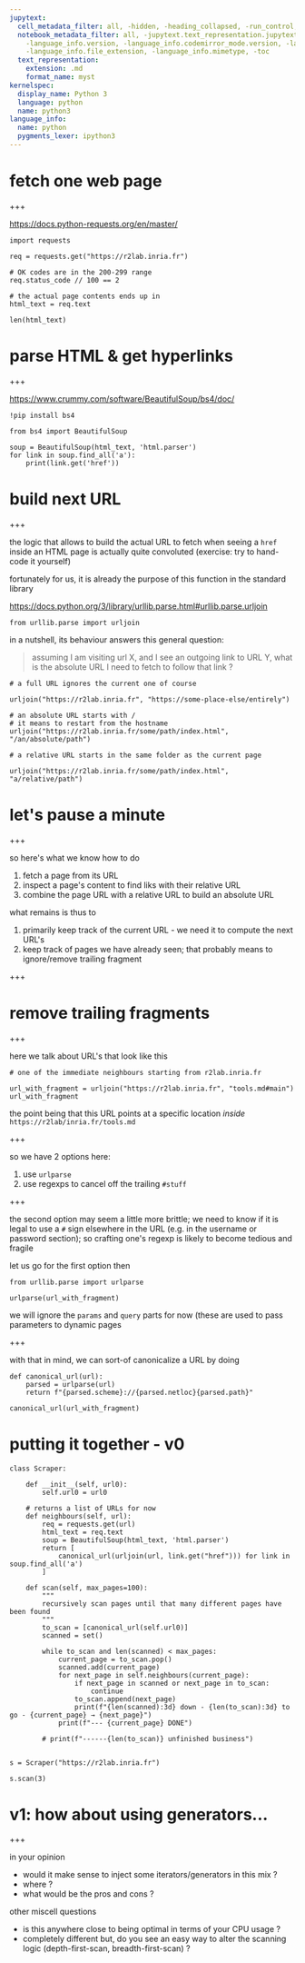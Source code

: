 ```yaml
---
jupytext:
  cell_metadata_filter: all, -hidden, -heading_collapsed, -run_control, -trusted
  notebook_metadata_filter: all, -jupytext.text_representation.jupytext_version, -jupytext.text_representation.format_version,
    -language_info.version, -language_info.codemirror_mode.version, -language_info.codemirror_mode,
    -language_info.file_extension, -language_info.mimetype, -toc
  text_representation:
    extension: .md
    format_name: myst
kernelspec:
  display_name: Python 3
  language: python
  name: python3
language_info:
  name: python
  pygments_lexer: ipython3
---
```


# fetch one web page

+++

https://docs.python-requests.org/en/master/

```{code-cell} ipython3
import requests
```

```{code-cell} ipython3
req = requests.get("https://r2lab.inria.fr")
```

```{code-cell} ipython3
# OK codes are in the 200-299 range
req.status_code // 100 == 2
```

```{code-cell} ipython3
# the actual page contents ends up in 
html_text = req.text
```

```{code-cell} ipython3
len(html_text)
```

# parse HTML & get hyperlinks

+++

https://www.crummy.com/software/BeautifulSoup/bs4/doc/

```{code-cell} ipython3
!pip install bs4
```

```{code-cell} ipython3
from bs4 import BeautifulSoup
```

```{code-cell} ipython3
soup = BeautifulSoup(html_text, 'html.parser')
for link in soup.find_all('a'):
    print(link.get('href'))
```

# build next URL

+++

the logic that allows to build the actual URL to fetch when seeing a `href` inside an HTML page is actually quite convoluted (exercise: try to hand-code it yourself)

fortunately for us, it is already the purpose of this function in the standard library

https://docs.python.org/3/library/urllib.parse.html#urllib.parse.urljoin

```{code-cell} ipython3
from urllib.parse import urljoin
```

in a nutshell, its behaviour answers this general question:

> assuming I am visiting url X, and I see an outgoing link to URL Y, what is the absolute URL I need to fetch to follow that link ?

```{code-cell} ipython3
# a full URL ignores the current one of course

urljoin("https://r2lab.inria.fr", "https://some-place-else/entirely") 
```

```{code-cell} ipython3
# an absolute URL starts with /
# it means to restart from the hostname
urljoin("https://r2lab.inria.fr/some/path/index.html", "/an/absolute/path")
```

```{code-cell} ipython3
# a relative URL starts in the same folder as the current page

urljoin("https://r2lab.inria.fr/some/path/index.html", "a/relative/path")
```

# let's pause a minute

+++

so here's what we know how to do 

1. fetch a page from its URL
1. inspect a page's content to find liks with their relative URL
1. combine the page URL with a relative URL to build an absolute URL

what remains is thus to

1. primarily keep track of the current URL - we need it to compute the next URL's
1. keep track of pages we have already seen; that probably means to ignore/remove trailing fragment

+++

# remove trailing fragments

+++

here we talk about URL's that look like this

```{code-cell} ipython3
# one of the immediate neighbours starting from r2lab.inria.fr

url_with_fragment = urljoin("https://r2lab.inria.fr", "tools.md#main")
url_with_fragment
```

the point being that this URL points at a specific location *inside* `https://r2lab/inria.fr/tools.md`

+++

so we have 2 options here:

1. use `urlparse`
1. use regexps to cancel off the trailing `#stuff`

+++

the second option may seem a little more brittle; we need to know if it is legal to use a `#` sign elsewhere in the URL (e.g. in the username or password section); so crafting one's regexp is likely to become tedious and fragile

let us go for the first option then

```{code-cell} ipython3
from urllib.parse import urlparse
```

```{code-cell} ipython3
urlparse(url_with_fragment)
```

we will ignore the `params` and `query` parts for now (these are used to pass parameters to dynamic pages

+++

with that in mind, we can sort-of canonicalize a URL by doing

```{code-cell} ipython3
def canonical_url(url):
    parsed = urlparse(url)
    return f"{parsed.scheme}://{parsed.netloc}{parsed.path}"
```

```{code-cell} ipython3
canonical_url(url_with_fragment)
```

# putting it together - v0

```{code-cell} ipython3
class Scraper:
    
    def __init__(self, url0):
        self.url0 = url0

    # returns a list of URLs for now
    def neighbours(self, url):
        req = requests.get(url)
        html_text = req.text
        soup = BeautifulSoup(html_text, 'html.parser')
        return [
            canonical_url(urljoin(url, link.get("href"))) for link in soup.find_all('a')
        ]        
    
    def scan(self, max_pages=100):
        """
        recursively scan pages until that many different pages have been found
        """
        to_scan = [canonical_url(self.url0)]
        scanned = set()
        
        while to_scan and len(scanned) < max_pages:
            current_page = to_scan.pop()
            scanned.add(current_page)
            for next_page in self.neighbours(current_page):
                if next_page in scanned or next_page in to_scan:
                    continue
                to_scan.append(next_page)
                print(f"{len(scanned):3d} down - {len(to_scan):3d} to go - {current_page} → {next_page}")
            print(f"--- {current_page} DONE")
            
        # print(f"------{len(to_scan)} unfinished business")
        
```

```{code-cell} ipython3
s = Scraper("https://r2lab.inria.fr")    

s.scan(3)
```

# v1: how about using generators...

+++

in your opinion

* would it make sense to inject some iterators/generators in this mix ?
* where ?
* what would be the pros and cons ?

other miscell questions

* is this anywhere close to being optimal in terms of your CPU usage ?
* completely different but, do you see an easy way to alter the scanning logic (depth-first-scan, breadth-first-scan) ?
